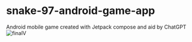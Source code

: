 # snake-97-android-game-app
Android mobile game created with Jetpack compose and aid by ChatGPT 
![finalV](https://github.com/CarolinaChavezDavid/snake-97-android-game-app/assets/77591347/dc2e4c63-fb3f-4afe-aa3b-e5ebe1862d15)

